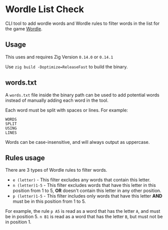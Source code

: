 # Wordle List Check
CLI tool to add wordle words and Wordle rules to filter words in the list for the game [Wordle](https://www.nytimes.com/games/wordle/index.html).

## Usage
This uses and requires Zig Version `0.14.0` or `0.14.1`

Use `zig build -Doptimize=ReleaseFast` to build the binary.

## words.txt
A `words.txt` file inside the binary path can be used to add potential words instead of manually adding each word in the tool.

Each word must be split with spaces or lines. For example:
```
WORDS
SPLIT
USING
LINES
```

Words can be case-insensitive, and will always output as uppercase.

## Rules usage
There are 3 types of Wordle rules to filter words.
* `e (letter)` - This filter excludes any words that contain this letter.
* `n (letter)1-5` - This filter excludes words that have this letter in this position from 1 to 5, **OR** doesn't contain this letter in any other position.
* `p (letter)1-5` - This filter includes only words that have this letter **AND** must be in this position from 1 to 5.

For example, the rule `p A5` is read as a word that has the letter `A`, and must be in position 5. `n B1` is read as a word that has the letter `B`, but must not be in position 1.
